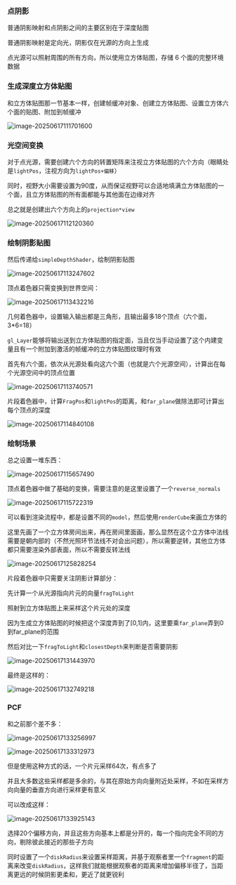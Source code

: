 ### 点阴影

普通阴影映射和点阴影之间的主要区别在于深度贴图

普通阴影映射是定向光，阴影仅在光源的方向上生成

点光源可以照射周围的所有方向，所以使用立方体贴图，存储 6 个面的完整环境数据

### 生成深度立方体贴图

和立方体贴图那一节基本一样，创建帧缓冲对象、创建立方体贴图、设置立方体六个面的贴图、附加到帧缓冲

![image-20250617111701600](C:\Users\SOF\Desktop\OpenGL笔记\assets\image-20250617111701600.png)

### 光空间变换

对于点光源，需要创建六个方向的转置矩阵来注视立方体贴图的六个方向（眼睛处是`lightPos`，注视方向为`lightPos+偏移`）

同时，视野大小需要设置为90度，从而保证视野可以合适地填满立方体贴图的一个面，且立方体贴图的所有面都能与其他面在边缘对齐

总之就是创建出六个方向上的`projection*view`

![image-20250617112120360](C:\Users\SOF\Desktop\OpenGL笔记\assets\image-20250617112120360.png)

### 绘制阴影贴图

然后传递给`simpleDepthShader`，绘制阴影贴图

![image-20250617113247602](C:\Users\SOF\Desktop\OpenGL笔记\assets\image-20250617113247602.png)

顶点着色器只需变换到世界空间：

![image-20250617113432216](C:\Users\SOF\Desktop\OpenGL笔记\assets\image-20250617113432216.png)

几何着色器中，设置输入输出都是三角形，且输出最多18个顶点（六个面，3*6=18）

`gl_Layer`能够将输出送到立方体贴图的指定面，当且仅当手动设置了这个内建变量且有一个附加到激活的帧缓冲的立方体贴图纹理时有效

首先有六个面，依次从光源处看向这六个面（也就是六个光源空间），计算出在每个光源空间中的顶点位置

![image-20250617113740571](C:\Users\SOF\Desktop\OpenGL笔记\assets\image-20250617113740571.png)

片段着色器中，计算`FragPos`和`lightPos`的距离，和`far_plane`做除法即可计算出每个顶点的深度

![image-20250617114840108](C:\Users\SOF\Desktop\OpenGL笔记\assets\image-20250617114840108.png)

### 绘制场景

总之设置一堆东西：

![image-20250617115657490](C:\Users\SOF\Desktop\OpenGL笔记\assets\image-20250617115657490.png)

顶点着色器中做了基础的变换，需要注意的是这里设置了一个`reverse_normals`

![image-20250617115722319](C:\Users\SOF\Desktop\OpenGL笔记\assets\image-20250617115722319.png)

可以看到渲染流程中，都是设置不同的`model`，然后使用`renderCube`来画立方体的

这里先画了一个立方体房间出来，再在房间里面画，那么显然在这个立方体中法线需要是朝内部的（不然光照环节法线不对会出问题），所以需要逆转，其他立方体都只需要渲染外部表面，所以不需要反转法线

![image-20250617125828254](C:\Users\SOF\Desktop\OpenGL笔记\assets\image-20250617125828254.png)

片段着色器中只需要关注阴影计算部分：

先计算一个从光源指向片元的向量`fragToLight`

照射到立方体贴图上来采样这个片元处的深度

因为生成立方体贴图的时候把这个深度弄到了[0,1]内，这里要乘`far_plane`弄到0到far_plane的范围

然后对比一下`fragToLight`和`closestDepth`来判断是否需要阴影

![image-20250617131443970](C:\Users\SOF\Desktop\OpenGL笔记\assets\image-20250617131443970.png)

最终是这样的：

![image-20250617132749218](C:\Users\SOF\Desktop\OpenGL笔记\assets\image-20250617132749218.png)

### PCF

和之前那个差不多：

![image-20250617133256997](C:\Users\SOF\Desktop\OpenGL笔记\assets\image-20250617133256997.png)

![image-20250617133312973](C:\Users\SOF\Desktop\OpenGL笔记\assets\image-20250617133312973.png)

但是使用这种方式的话，一个片元采样64次，有点多了

并且大多数这些采样都是多余的，与其在原始方向向量附近处采样，不如在采样方向向量的垂直方向进行采样更有意义

可以改成这样：

![image-20250617133925143](C:\Users\SOF\Desktop\OpenGL笔记\assets\image-20250617133925143.png)

选择20个偏移方向，并且这些方向基本上都是分开的，每一个指向完全不同的方向，剔除彼此接近的那些子方向

同时设置了一个`diskRadius`来设置采样距离，并基于观察者里一个`fragment`的距离来改变`diskRadius`，这样我们就能根据观察者的距离来增加偏移半径了，当距离更远的时候阴影更柔和，更近了就更锐利
